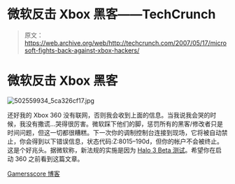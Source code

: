 # 微软反击 Xbox 黑客——TechCrunch

> 原文：<https://web.archive.org/web/http://techcrunch.com/2007/05/17/microsoft-fights-back-against-xbox-hackers/>

# 微软反击 Xbox 黑客

![502559934_5ca326cf17.jpg](img/b436d581d3caf5b61c6e38ace6713a5a.png)

还好我的 Xbox 360 没有联网，否则我会收到上面的信息。当我说我会哭的时候，我没有撒谎…哭得很厉害。微软踩下他们的脚，惩罚所有的黑客/修改者只是时间问题，但这一切都很糟糕。下一次你的调制控制台连接到现场，它将被自动禁止，你会得到以下错误信息，状态代码:Z:8015–190d，但你的帐户不会被终止。这是个好兆头。据微软称，新法规的实施是因为 [Halo 3 Beta 测试](https://web.archive.org/web/20210302004021/http://crunchgear.com/2007/05/17/halo-3-beta-extended/)。希望你在启动 360 之前看到这篇文章。

[Gamersscore 博客](https://web.archive.org/web/20210302004021/http://gamerscoreblog.com/team/archive/2007/05/17/545414.aspx)